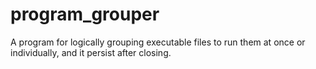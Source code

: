 # program_grouper

A program for logically grouping executable files to run them at once or individually, and it persist after closing. 
